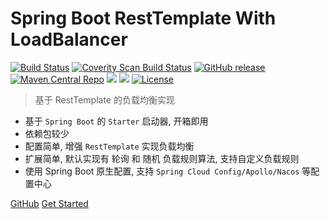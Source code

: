 

# Spring Boot RestTemplate With LoadBalancer
[![Build Status](https://travis-ci.org/idefav/spring-boot-starter-rest-lb.svg?branch=master)](https://travis-ci.org/idefav/spring-boot-starter-rest-lb)
[![Coverity Scan Build Status](https://scan.coverity.com/projects/22379/badge.svg)](https://scan.coverity.com/projects/idefav-spring-boot-starter-rest-lb)
[![GitHub release](https://img.shields.io/github/release/idefav/spring-boot-starter-rest-lb.svg)](https://github.com/idefav/spring-boot-starter-rest-lb/releases)
[![Maven Central Repo](https://img.shields.io/maven-central/v/com.idefav/spring-boot-starter-rest-lb.svg)](https://mvnrepository.com/artifact/com.idefav/spring-boot-starter-rest-lb)
![](https://img.shields.io/badge/JAVA-1.8+-green.svg)
![](https://img.shields.io/badge/MAVEN-3.5+-pink.svg)
[![License](https://img.shields.io/badge/License-Apache%202.0-blue.svg)](https://opensource.org/licenses/Apache-2.0)

> 基于 RestTemplate 的负载均衡实现

- 基于 `Spring Boot` 的 `Starter` 启动器, 开箱即用
- 依赖包较少
- 配置简单, 增强 `RestTemplate` 实现负载均衡
- 扩展简单, 默认实现有 轮询 和 随机 负载规则算法, 支持自定义负载规则
- 使用 Spring Boot 原生配置, 支持 `Spring Cloud Config/Apollo/Nacos` 等配置中心

[GitHub](https://github.com/idefav/spring-boot-starter-rest-lb.git)
[Get Started](#resttemplate-的负载均衡实现)